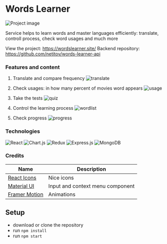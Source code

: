 # Words Learner

![Project image](https://github.com/T-Nick-13/words-learner/blob/main/src/images/main-page.png)

Service helps to learn words and master languages efficiently: translate, controll process, check word usages and much more

View the project: <https://wordslearner.site/>
Backend repository: <https://github.com/netitov/words-learner-api>

### Features and content

1. Translate and compare frequency
![translate](https://github.com/T-Nick-13/words-learner/blob/main/src/images/translate.png)

2. Check usages: in how many percent of movies word appears
![usage](https://github.com/T-Nick-13/words-learner/blob/main/src/images/frequency.png)

3. Take the tests
![quiz](https://github.com/T-Nick-13/words-learner/blob/main/src/images/quiz.png)

4. Control the learning process
![wordlist](https://github.com/T-Nick-13/words-learner/blob/main/src/images/wordlist.png)

5. Check progress
![progress](https://github.com/T-Nick-13/words-learner/blob/main/src/images/progress.png)

### Technologies

![React](https://img.shields.io/badge/react-%2320232a.svg?style=for-the-badge&logo=react&logoColor=%2361DAFB)
![Chart.js](https://img.shields.io/badge/chart.js-F5788D.svg?style=for-the-badge&logo=chart.js&logoColor=white)
![Redux](https://img.shields.io/badge/Redux-593D88?style=for-the-badge&logo=redux&logoColor=white)
![Express.js](https://img.shields.io/badge/express.js-%23404d59.svg?style=for-the-badge&logo=express&logoColor=%2361DAFB)
![MongoDB](https://img.shields.io/badge/MongoDB-%234ea94b.svg?style=for-the-badge&logo=mongodb&logoColor=white)

### Credits

| Name | Description|
| --- | --- |
| [React Icons](https://react-icons.github.io/react-icons) | Nice icons |
| [Material UI](https://mui.com/material-ui/getting-started/) | Input and context menu component |
| [Framer Motion](https://www.framer.com/motion/) | Animations |


## Setup

- download or clone the repository
- run ```npm install```
- run ```npm start```

